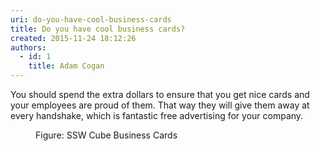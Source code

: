 ```yaml
---
uri: do-you-have-cool-business-cards
title: Do you have cool business cards?
created: 2015-11-24 18:12:26
authors:
  - id: 1
    title: Adam Cogan
---
```





<span class='intro'> <p>You should spend the extra dollars to ensure that you get nice cards and your employees are proud of them. That way they will give them away at every handshake, which is fantastic free advertising for your company.​<br></p>
<dl class="goodImage">
   <dt>
      <img src="/PublishingImages/ssw-businesscards.png" alt="" />
   </dt><dd>​​Figure&#58;&#160;SSW Cube Business Cards</dd></dl> </span>




